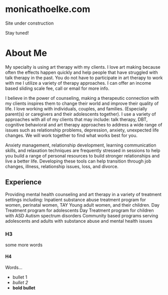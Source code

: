 # monicathoelke.com

Site under construction

Stay tuned!

# About Me
My specialty is using art therapy with my clients. I love art making because often the effects happen quickly and help people that have struggled with talk therapy in the past. You do not have to participate in art therapy to work with me I utilize a variety of therapy approaches. I can offer an income based sliding scale fee, call or email for more info.

I believe in the power of counseling, making a therapeutic connection with my clients inspires them to change their world and improve their quality of life. I love working with individuals, couples, and families. (Especially parent(s) or caregivers and their adolescents together). I use a variety of approaches with all of my clients that may include: talk therapy, DBT, cognitive behavioral and art therapy approaches to address a wide range of issues such as relationship problems, depression, anxiety, unexpected life changes. We will work together to find what works best for you.

Anxiety management, relationship development, learning communication skills, and relaxation techniques are frequently stressed in sessions to help you build a range of personal resources to build stronger relationships and live a better life. Developing these tools can help transition through job changes, illness, relationship issues, loss, and divorce.

## Experience
Providing mental health counseling and art therapy in a variety of treatment settings including:
Inpatient substance abuse treatment program for women, perinatal women, TAY Young adult women, and their children. 
Day Treatment program for adolescents
Day Treatment program for children with ASD Autism spectrum disorders
Community based programs serving adolescents and adults with substance abuse and mental health issues

### H3

some more words

#### H4

Words...

* bullet 1
* *bullet 2*
* **bold bullet**
